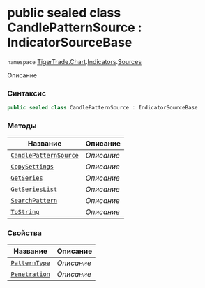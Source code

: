 
# public sealed class CandlePatternSource : IndicatorSourceBase
`namespace` [TigerTrade.Chart](../../../TigerTrade.Chart.md).[Indicators](../../../TigerTrade.Chart/Indicators.md).[Sources](../../../TigerTrade.Chart/Indicators/Sources.md)



Описание

### Синтаксис
```csharp
public sealed class CandlePatternSource : IndicatorSourceBase
```


### Методы
| Название | Описание |
| --- | --- |
| [`CandlePatternSource`](./CandlePatternSource.cs/Методы/CandlePatternSource.md) | *Описание* |
| [`CopySettings`](./CandlePatternSource.cs/Методы/CopySettings.md) | *Описание* |
| [`GetSeries`](./CandlePatternSource.cs/Методы/GetSeries.md) | *Описание* |
| [`GetSeriesList`](./CandlePatternSource.cs/Методы/GetSeriesList.md) | *Описание* |
| [`SearchPattern`](./CandlePatternSource.cs/Методы/SearchPattern.md) | *Описание* |
| [`ToString`](./CandlePatternSource.cs/Методы/ToString.md) | *Описание* |

### Свойства
| Название | Описание |
| --- | --- |
| [`PatternType`](./CandlePatternSource.cs/Свойства/PatternType.md) | *Описание* |
| [`Penetration`](./CandlePatternSource.cs/Свойства/Penetration.md) | *Описание* |




